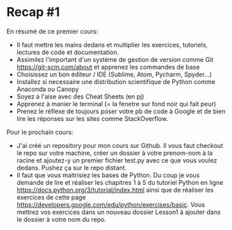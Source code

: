 # Recap #1

En résumé de ce premier cours:
- Il faut mettre les mains dedans et multiplier les exercices, tutoriels, lectures de code et documentation.
- Assimilez l'important d'un système de gestion de version comme Git https://git-scm.com/about et apprenez les commandes de base
- Choisissez un bon éditeur / IDE (Sublime, Atom, Pycharm, Spyder...)
- Installez si necessaire une distribution scientifique de Python comme Anaconda ou Canopy
- Soyez à l'aise avec des Cheat Sheets (en pj)
- Apprenez à manier le terminal (= la fenetre sur fond noir qui fait peur)
- Prenez le réflexe de toujours poser votre pb de code à Google et de bien lire les réponses sur les sites comme StackOverflow.

Pour le prochain cours:
- J'ai créé un repository pour mon cours sur Github. Il vous faut checkout le repo sur votre machine, créer un dossier à votre prenom-nom à la racine et ajoutez-y un premier fichier test.py avec ce que vous voulez dedans. Pushez ça sur le repo distant.
- Il faut que vous maitrisiez les bases de Python. Du coup je vous demande de lire et réaliser les chapitres 
1 à 5 du tutoriel Python en ligne https://docs.python.org/3/tutorial/index.html ainsi que de réaliser les exercices de cette page https://developers.google.com/edu/python/exercises/basic. Vous mettrez 
vos exercices dans un nouveau dossier Lesson1 à ajouter dans le dossier à votre nom du repo.
